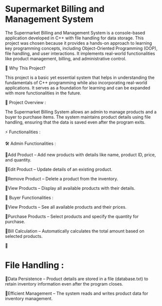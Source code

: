 # Supermarket Billing and Management System 
The Supermarket Billing and Management System is a console-based application developed in C++ with file handling for data storage. This project was chosen because it provides a hands-on approach to learning key programming concepts, including Object-Oriented Programming (OOP), file handling, and user interactions. It implements real-world functionalities like product management, billing, and administrative control.

🔹 Why This Project?

This project is a basic yet essential system that helps in understanding the fundamentals of C++ programming while also incorporating real-world applications. It serves as a foundation for learning and can be expanded with more functionalities in the future.

📌 Project Overview :

The Supermarket Billing System allows an admin to manage products and a buyer to purchase items. The system maintains product details using file handling, ensuring that the data is saved even after the program exits.

⚡ Functionalities :

🛠 Admin Functionalities :

🔹Add Product – Add new products with details like name, product ID, price, and quantity.

🔹Edit Product – Update details of an existing product.

🔹Remove Product – Delete a product from the inventory.

🔹View Products – Display all available products with their details.

🛒 Buyer Functionalities :

🔹View Products – See all available products and their prices.

🔹Purchase Products – Select products and specify the quantity for purchase.

🔹Bill Calculation – Automatically calculates the total amount based on selected products.

📁 
# File Handling :

🔹Data Persistence – Product details are stored in a file (database.txt) to retain inventory information even after the program closes.

🔹Efficient Management – The system reads and writes product data for inventory management.
